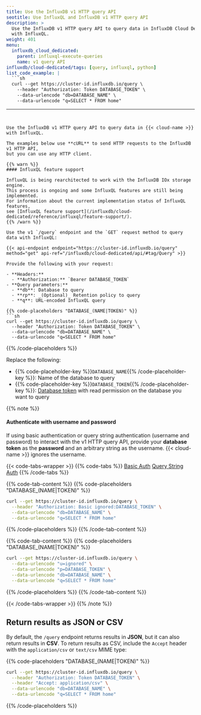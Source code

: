 ```yaml
---
title: Use the InfluxDB v1 HTTP query API
seotitle: Use InfluxQL and InfluxDB v1 HTTP query API
description: >
  Use the InfluxDB v1 HTTP query API to query data in InfluxDB Cloud Dedicated
  with InfluxQL.
weight: 401
menu:
  influxdb_cloud_dedicated:
    parent: influxql-execute-queries
    name: v1 query API
influxdb/cloud-dedicated/tags: [query, influxql, python]
list_code_example: |
  ```sh
  curl --get https://cluster-id.influxdb.io/query \
    --header "Authorization: Token DATABASE_TOKEN" \
    --data-urlencode "db=DATABASE_NAME" \
    --data-urlencode "q=SELECT * FROM home"
  ```
---
```


Use the InfluxDB v1 HTTP query API to query data in {{< cloud-name >}}
with InfluxQL.

The examples below use **cURL** to send HTTP requests to the InfluxDB v1 HTTP API,
but you can use any HTTP client.

{{% warn %}}
#### InfluxQL feature support

InfluxQL is being rearchitected to work with the InfluxDB IOx storage engine.
This process is ongoing and some InfluxQL features are still being implemented.
For information about the current implementation status of InfluxQL features,
see [InfluxQL feature support](/influxdb/cloud-dedicated/reference/influxql/feature-support/).
{{% /warn %}}

Use the v1 `/query` endpoint and the `GET` request method to query data with InfluxQL:

{{< api-endpoint endpoint="https://cluster-id.influxdb.io/query" method="get" api-ref="/influxdb/cloud-dedicated/api/#tag/Query" >}}

Provide the following with your request:

- **Headers:**
  - **Authorization:** `Bearer DATABASE_TOKEN`
- **Query parameters:**
  - **db**: Database to query
  - **rp**: _(Optional)_ Retention policy to query 
  - **q**: URL-encoded InfluxQL query

{{% code-placeholders "DATABASE_(NAME|TOKEN)" %}}
```sh
curl --get https://cluster-id.influxdb.io/query \
  --header "Authorization: Token DATABASE_TOKEN" \
  --data-urlencode "db=DATABASE_NAME" \
  --data-urlencode "q=SELECT * FROM home"
```
{{% /code-placeholders %}}

Replace the following:

- {{% code-placeholder-key %}}`DATABASE_NAME`{{% /code-placeholder-key %}}:
  Name of the database to query
- {{% code-placeholder-key %}}`DATABASE_TOKEN`{{% /code-placeholder-key %}}:
  [Database token](/influxdb/cloud-dedicated/admin/tokens/) with read permission
  on the database you want to query

{{% note %}}
#### Authenticate with username and password

If using basic authentication or query string authentication (username and password)
to interact with the v1 HTTP query API, provide your **database token** as the
**password** and an arbitrary string as the username.
{{< cloud-name >}} ignores the username.

{{< code-tabs-wrapper >}}
{{% code-tabs %}}
[Basic Auth](#)
[Query String Auth](#)
{{% /code-tabs %}}

{{% code-tab-content %}}
{{% code-placeholders "DATABASE_(NAME|TOKEN)" %}}
```sh
curl --get https://cluster-id.influxdb.io/query \
  --header "Authorization: Basic ignored:DATABASE_TOKEN" \
  --data-urlencode "db=DATABASE_NAME" \
  --data-urlencode "q=SELECT * FROM home"
```
{{% /code-placeholders %}}
{{% /code-tab-content %}}

{{% code-tab-content %}}
{{% code-placeholders "DATABASE_(NAME|TOKEN)" %}}
```sh
curl --get https://cluster-id.influxdb.io/query \
  --data-urlencode "u=ignored" \
  --data-urlencode "p=DATABASE_TOKEN" \
  --data-urlencode "db=DATABASE_NAME" \
  --data-urlencode "q=SELECT * FROM home"
```
{{% /code-placeholders %}}
{{% /code-tab-content %}}

{{< /code-tabs-wrapper >}}
{{% /note %}}

## Return results as JSON or CSV

By default, the `/query` endpoint returns results in **JSON**, but it can also
return results in **CSV**. To return results as CSV, include the `Accept` header
with the `application/csv` or `text/csv` MIME type:

{{% code-placeholders "DATABASE_(NAME|TOKEN)" %}}
```sh
curl --get https://cluster-id.influxdb.io/query \
  --header "Authorization: Token DATABASE_TOKEN" \
  --header "Accept: application/csv" \
  --data-urlencode "db=DATABASE_NAME" \
  --data-urlencode "q=SELECT * FROM home"
```
{{% /code-placeholders %}}

<!-- 
TO-DO: Explain how DBRP mappings work with bucket names
-->
